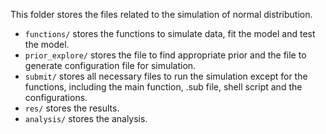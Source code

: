 This folder stores the files related to the simulation of normal distribution.

 - `functions/` stores the functions to simulate data, fit the model and test the model.
 - `prior_explore/` stores the file to find appropriate prior and the file to generate configuration file for simulation.
 - `submit/` stores all necessary files to run the simulation except for the functions, including the main function, .sub file, shell script and the configurations.
 - `res/` stores the results.
 - `analysis/` stores the analysis.
